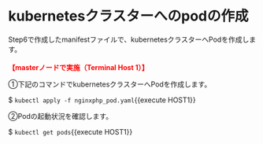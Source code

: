 # kubernetesクラスターへのpodの作成
Step6で作成したmanifestファイルで、kubernetesクラスターへPodを作成します。  
<br>
**<span style="color: red; ">【masterノードで実施（Terminal Host 1）】</span>**  

①下記のコマンドでkubernetesクラスターへPodを作成します。  

$ `kubectl apply -f nginxphp_pod.yaml`{{execute HOST1}}  

②Podの起動状況を確認します。

$ `kubectl get pods`{{execute HOST1}}  

